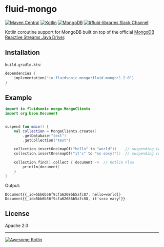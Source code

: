 fluid-mongo
===========

[![Maven Central](https://img.shields.io/maven-central/v/io.fluidsonic.mongo/fluid-mongo?label=Maven%20Central)](https://search.maven.org/artifact/io.fluidsonic.mongo/fluid-mongo)
[![Kotlin](https://img.shields.io/badge/Kotlin-1.4.30-blue.svg)](https://github.com/JetBrains/kotlin/releases/v1.4.30)
[![MongoDB](https://img.shields.io/badge/MongoDB-Reactive%20Streams%204.2.0-blue.svg)](https://github.com/mongodb/mongo-java-driver/releases/tag/r4.2.0)
[![#fluid-libraries Slack Channel](https://img.shields.io/badge/slack-%23fluid--libraries-543951.svg?label=Slack)](https://kotlinlang.slack.com/messages/C7UDFSVT2/)

Kotlin coroutine support for MongoDB built on top of the
official [MongoDB Reactive Streams Java Driver](https://mongodb.github.io/mongo-java-driver/4.2/driver-reactive/).



Installation
------------

`build.gradle.kts`:

```kotlin
dependencies {
    implementation("io.fluidsonic.mongo:fluid-mongo:1.2.0")
}
```

Example
-------

```kotlin
import io.fluidsonic.mongo.MongoClients
import org.bson.Document


suspend fun main() {
    val collection = MongoClients.create()
        .getDatabase("test")
        .getCollection("test")

    collection.insertOne(mapOf("hello" to "world"))    // suspending call
    collection.insertOne(mapOf("it's" to "so easy!"))  // suspending call

    collection.find().collect { document ->  // Kotlin Flow
        println(document)
    }
}
```

Output:

```
Document{{_id=5bb6b56f9cfa62686b5afc87, hello=world}}
Document{{_id=5bb6b56f9cfa62686b5afc88, it's=so easy!}}
```

License
-------

Apache 2.0


--------------------------

[![Awesome Kotlin](https://kotlin.link/awesome-kotlin.svg)](https://github.com/KotlinBy/awesome-kotlin)

